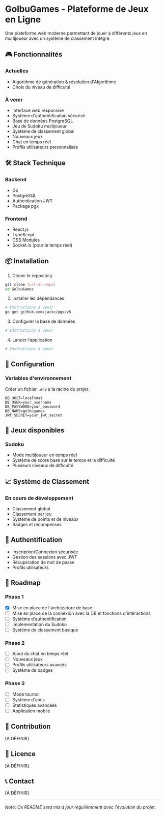 # GolbuGames - Plateforme de Jeux en Ligne

Une plateforme web moderne permettant de jouer à différents jeux en multijoueur avec un système de classement intégré.

## 🎮 Fonctionnalités

### Actuelles
- Algorithme de génération & résolution d'Algorithme
- Choix du niveau de difficulté

### À venir
- Interface web responsive
- Système d'authentification sécurisé
- Base de données PostgreSQL
- Jeu de Sudoku multijoueur
- Système de classement global
- Nouveaux jeux
- Chat en temps réel
- Profils utilisateurs personnalisés

## 🛠 Stack Technique

### Backend
- Go
- PostgreSQL
- Authentication JWT
- Package pgx

### Frontend
- React.js
- TypeScript
- CSS Modules
- Socket.io (pour le temps réel)

## 📦 Installation

1. Cloner le repository
```bash
git clone [url-du-repo]
cd GolbuGames
```

2. Installer les dépendances 
```bash
# Instructions à venir
go get github.com/jackc/pgx/v5
```

3. Configurer la base de données
```bash
# Instructions à venir
```

4. Lancer l'application
```bash
# Instructions à venir
```

## 🔧 Configuration

### Variables d'environnement
Créer un fichier `.env` à la racine du projet :
```env
DB_HOST=localhost
DB_USER=your_username
DB_PASSWORD=your_password
DB_NAME=golbugames
JWT_SECRET=your_jwt_secret
```

## 🎲 Jeux disponibles

### Sudoku
- Mode multijoueur en temps réel
- Système de score basé sur le temps et la difficulté
- Plusieurs niveaux de difficulté

## 📈 Système de Classement

### En cours de développement
- Classement global
- Classement par jeu
- Système de points et de niveaux
- Badges et récompenses

## 🔐 Authentification

- Inscription/Connexion sécurisée
- Gestion des sessions avec JWT
- Récupération de mot de passe
- Profils utilisateurs

## 🚀 Roadmap

### Phase 1
- [x] Mise en place de l'architecture de base
- [ ] Mise en place de la connexion avec la DB et fonctions d'intéractions
- [ ] Système d'authentification
- [ ] Implémentation du Sudoku
- [ ] Système de classement basique

### Phase 2
- [ ] Ajout du chat en temps réel
- [ ] Nouveaux jeux
- [ ] Profils utilisateurs avancés
- [ ] Système de badges

### Phase 3
- [ ] Mode tournoi
- [ ] Système d'amis
- [ ] Statistiques avancées
- [ ] Application mobile

## 👥 Contribution

[À DÉFINIR]

## 📝 Licence

[À DÉFINIR]

## 📞 Contact

[À DÉFINIR]

---

*Note: Ce README sera mis à jour régulièrement avec l'évolution du projet.*

